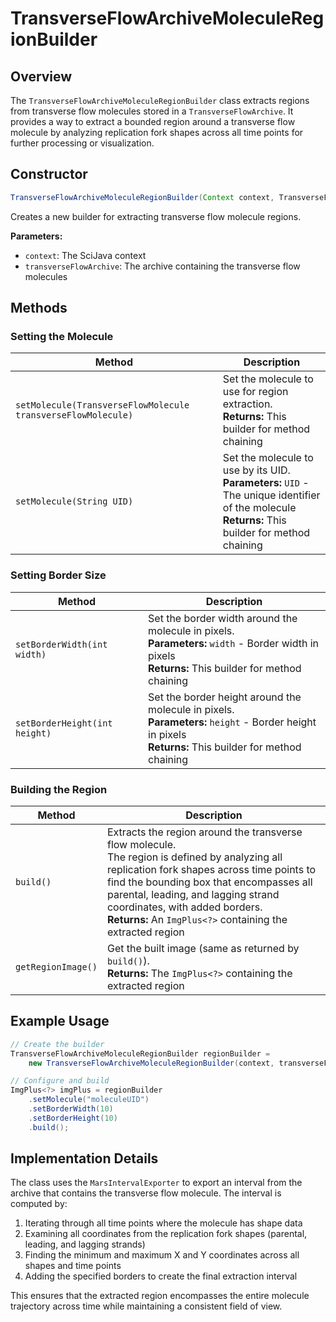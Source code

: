 # TransverseFlowArchiveMoleculeRegionBuilder

## Overview

The `TransverseFlowArchiveMoleculeRegionBuilder` class extracts regions from transverse flow molecules stored in a `TransverseFlowArchive`. It provides a way to extract a bounded region around a transverse flow molecule by analyzing replication fork shapes across all time points for further processing or visualization.

## Constructor

```java
TransverseFlowArchiveMoleculeRegionBuilder(Context context, TransverseFlowArchive transverseFlowArchive)
```

Creates a new builder for extracting transverse flow molecule regions.

**Parameters:**
- `context`: The SciJava context
- `transverseFlowArchive`: The archive containing the transverse flow molecules

## Methods

### Setting the Molecule

| Method | Description |
|--------|-------------|
| `setMolecule(TransverseFlowMolecule transverseFlowMolecule)` | Set the molecule to use for region extraction.<br>**Returns:** This builder for method chaining |
| `setMolecule(String UID)` | Set the molecule to use by its UID.<br>**Parameters:** `UID` - The unique identifier of the molecule<br>**Returns:** This builder for method chaining |

### Setting Border Size

| Method | Description |
|--------|-------------|
| `setBorderWidth(int width)` | Set the border width around the molecule in pixels.<br>**Parameters:** `width` - Border width in pixels<br>**Returns:** This builder for method chaining |
| `setBorderHeight(int height)` | Set the border height around the molecule in pixels.<br>**Parameters:** `height` - Border height in pixels<br>**Returns:** This builder for method chaining |

### Building the Region

| Method | Description |
|--------|-------------|
| `build()` | Extracts the region around the transverse flow molecule.<br>The region is defined by analyzing all replication fork shapes across time points to find the bounding box that encompasses all parental, leading, and lagging strand coordinates, with added borders.<br>**Returns:** An `ImgPlus<?>` containing the extracted region |
| `getRegionImage()` | Get the built image (same as returned by `build()`).<br>**Returns:** The `ImgPlus<?>` containing the extracted region |

## Example Usage

```java
// Create the builder
TransverseFlowArchiveMoleculeRegionBuilder regionBuilder = 
    new TransverseFlowArchiveMoleculeRegionBuilder(context, transverseFlowArchive);

// Configure and build
ImgPlus<?> imgPlus = regionBuilder
    .setMolecule("moleculeUID")
    .setBorderWidth(10)
    .setBorderHeight(10)
    .build();
```

## Implementation Details

The class uses the `MarsIntervalExporter` to export an interval from the archive that contains the transverse flow molecule. The interval is computed by:

1. Iterating through all time points where the molecule has shape data
2. Examining all coordinates from the replication fork shapes (parental, leading, and lagging strands)
3. Finding the minimum and maximum X and Y coordinates across all shapes and time points
4. Adding the specified borders to create the final extraction interval

This ensures that the extracted region encompasses the entire molecule trajectory across time while maintaining a consistent field of view.
